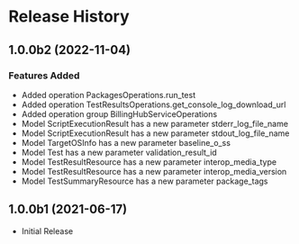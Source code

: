 # Release History

## 1.0.0b2 (2022-11-04)

### Features Added

  - Added operation PackagesOperations.run_test
  - Added operation TestResultsOperations.get_console_log_download_url
  - Added operation group BillingHubServiceOperations
  - Model ScriptExecutionResult has a new parameter stderr_log_file_name
  - Model ScriptExecutionResult has a new parameter stdout_log_file_name
  - Model TargetOSInfo has a new parameter baseline_o_ss
  - Model Test has a new parameter validation_result_id
  - Model TestResultResource has a new parameter interop_media_type
  - Model TestResultResource has a new parameter interop_media_version
  - Model TestSummaryResource has a new parameter package_tags

## 1.0.0b1 (2021-06-17)

* Initial Release
